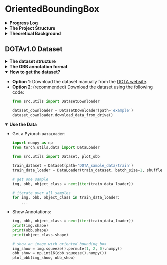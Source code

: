 # OrientedBoundingBox


<details>
  <summary><b> Progress Log </b></summary>
  
* 17/10/2021 (Lin): Write script for downloading DODAv1.0 dataset.
* 18/10/2021 (Lin): Create a Pytorch `Dataset` and `DataLoader` for DOTA dataset.
* 18/10/2021 (Lin): Add sample data and obb visualization for the data.
* 21/10/2021 (Lin): Add YOLOv5 for Backbone and Neck feature extraction.
* 22/10/2021 (Lin): Add code for 2d Gaussian for rotated bbox.
* 22/10/2021 (Lin): Implement OLA from _'A General Gaussian Heatmap Labeling for Arbitrary-Oriented Object Detection'_ paper.
* 20/11/2021 (Lin): Implement custom _Feature Map_ (backbone+neck based on YOLOv5 and TPH-YOLOv5).
* 25/11/2021 (Lin): Refactor the backbone code
* 28/11/2021 (Lin): Add theoretical background to README
* 28/11/2021 (Lin): Implement offset initialization for RepPoints paper

</details>


<details>
  <summary><b> The Project Structure </b></summary>
  
```
└─ OrientedBoundingBox
   ├─ assets
   ├─ DOTA_sample_data
   │  ├─ train
   │  │  ├─ images
   │  │  └─ labelTxt
   │  └─ val
   │     ├─ images
   │     └─ labelTxt
   ├─ src
   │  ├─ model
   │  │  ├─ common.py
   │  │  ├─ dataset.py
   │  │  ├─ feature_map.py
   │  │  ├─ gghl.py
   │  │  └─ yolov5.py
   │  └─ utils
   │     ├─ data.py
   │     ├─ gaussian.py
   │     └─ visualize.py
   ├─ pyproject.toml
   ├─ README.md
   ├─ requirements.txt
   ├─ setup.cfg
   └─ setup.py
```
</details>


<details>
  <summary><b> Theoretical Background </b></summary>

| Paper 	| Implementation  	| About 	|
|------	    |:----------------: |---------	|
| [ReDet: A Rotation-equivariant Detector for Aerial Object Detection](https://arxiv.org/abs/2103.07733) | [Official](https://github.com/csuhan/ReDet) | |
| [RepPoints: Point Set Representation for Object Detection](https://arxiv.org/abs/1904.11490) | [Official](https://github.com/microsoft/RepPoints) | |
| [Oriented RepPoints for Aerial Object Detection](https://arxiv.org/abs/2105.11111) | [Official](https://github.com/LiWentomng/OrientedRepPoints), [w. Swin Transformer](https://github.com/hukaixuan19970627/OrientedRepPoints_DOTA) | |
| [FCOSR: A Simple Anchor-free Rotated Detector for Aerial Object Detection](https://arxiv.org/abs/2111.10780) | [Official](https://github.com/lzh420202/fcosr) | |
| [A General Gaussian Heatmap Labeling for Arbitrary-Oriented Object Detection](https://arxiv.org/abs/2109.12848) | [Official](https://github.com/Shank2358/GGHL) | |

</details>

## DOTAv1.0 Dataset

<details>
  <summary><b> The dataset structure </b></summary>
  
```
└─ DOTAv1
   ├─ train
   │  ├─ images
   │  │  ├─ file1.png
   │  │  └─ file2.png
   │  └─ labelTxt
   │     ├─ file1.txt
   │     └─ file2.txt
   └─ val
      ├─ images
      │  ├─ file3.png
      │  └─ file4.png
      └─ labelTxt
         ├─ file3.txt
         └─ file4.txt
```
</details>

<details>
  <summary><b> The OBB annotation format </b></summary>
  
```
x1, y1, x2, y2, x3, y3, x4, y4, category, difficult
x1, y1, x2, y2, x3, y3, x4, y4, category, difficult
...
```
</details>

<details open>
  <summary><b> How to get the dataset? </b></summary>

* __Option 1__: Download the dataset manually from the [DOTA website](https://captain-whu.github.io/DOTA/dataset.html).
* __Option 2__: (recommended) Download the dataset using the following code:
    ```python
    from src.utils import DatasetDownloader
    
    dataset_downloader = DatasetDownloader(path='example')
    dataset_downloader.download_data_from_drive()
    ```

</details>

<details open>
  <summary><b> Use the Data </b></summary>

* Get a Pytorch `DataLoader`:
    ```python
    import numpy as np
    from torch.utils.data import DataLoader
  
    from src.utils import Dataset, plot_obb
    
    train_dataset = Dataset(path='DOTA_sample_data/train')
    train_data_loader = DataLoader(train_dataset, batch_size=1, shuffle=False)
  
    # get one sample
    img, obb, object_class = next(iter(train_data_loader))
  
    # iterate over all samples
    for img, obb, object_class in train_data_loader:
        ...

    ```

* Show Annotations:
    ```python
    img, obb, object_class = next(iter(train_data_loader))
    print(img.shape)
    print(obb.shape)
    print(object_class.shape)
    
    # show an image with oriented bounding box
    img_show = img.squeeze().permute(1, 2, 0).numpy()
    obb_show = np.int16(obb.squeeze().numpy())
    plot_obb(img_show, obb_show)
    ```

</details>
